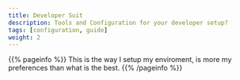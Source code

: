 ```yaml
---
title: Developer Suit
description: Tools and Configuration for your developer setup?
tags: [configuration, guide]
weight: 2
---
```


{{% pageinfo %}}
This is the way I setup my enviroment, is more my preferences than what is the best.
{{% /pageinfo %}}
